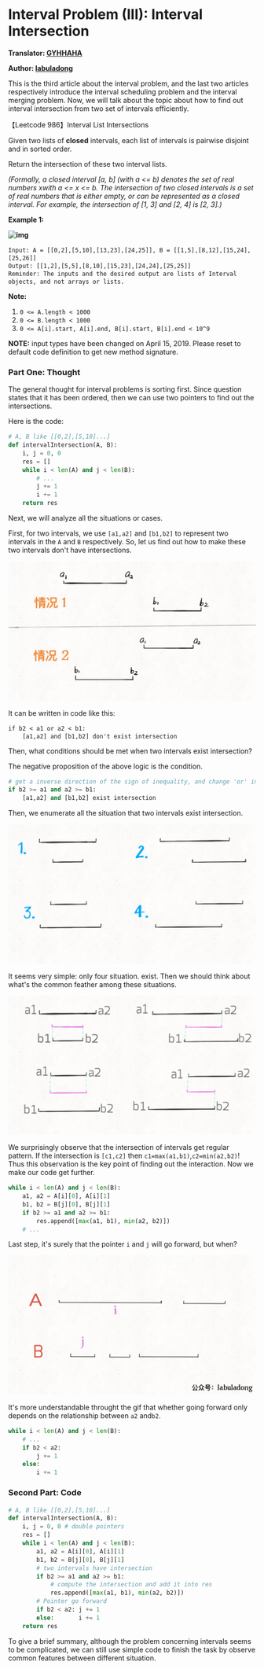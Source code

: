 # Interval Problem (III): Interval Intersection


**Translator: [GYHHAHA](https://github.com/GYHHAHA)**

**Author: [labuladong](https://github.com/labuladong)**

This is the third article about the interval problem, and the last two articles respectively introduce the interval scheduling problem and the interval merging problem. Now, we will talk about the topic about how to find out interval intersection from two set of intervals efficiently.

【Leetcode 986】Interval List Intersections

Given two lists of **closed** intervals, each list of intervals is pairwise disjoint and in sorted order.

Return the intersection of these two interval lists.

*(Formally, a closed interval [a, b] (with a <= b) denotes the set of real numbers xwith a <= x <= b.  The intersection of two closed intervals is a set of real numbers that is either empty, or can be represented as a closed interval.  For example, the intersection of [1, 3] and [2, 4] is [2, 3].)*

**Example 1:**

**![img](https://assets.leetcode.com/uploads/2019/01/30/interval1.png)**

```
Input: A = [[0,2],[5,10],[13,23],[24,25]], B = [[1,5],[8,12],[15,24],[25,26]]
Output: [[1,2],[5,5],[8,10],[15,23],[24,24],[25,25]]
Reminder: The inputs and the desired output are lists of Interval objects, and not arrays or lists.
```

**Note:**

1. `0 <= A.length < 1000`
2. `0 <= B.length < 1000`
3. `0 <= A[i].start, A[i].end, B[i].start, B[i].end < 10^9`

**NOTE:** input types have been changed on April 15, 2019. Please reset to default code definition to get new method signature.

### Part One: Thought

The general thought for interval problems is sorting first. Since question states that it has been ordered, then we can use two pointers to find out the intersections. 

Here is the code:

```python
# A, B like [[0,2],[5,10]...]
def intervalIntersection(A, B):
    i, j = 0, 0
    res = []
    while i < len(A) and j < len(B):
        # ...
        j += 1
        i += 1
    return res
```

Next, we will analyze all the situations or cases.

First, for two intervals, we use  `[a1,a2]` and `[b1,b2]` to represent two intervals in the  `A` and `B` respectively. So, let us find out how to make these two intervals don't have intersections.

![](../Pictures/intersection/1.jpg)

It can be written in code like this:

```
if b2 < a1 or a2 < b1:
    [a1,a2] and [b1,b2] don't exist intersection
```

Then, what conditions should be met when two intervals exist intersection? 

The negative proposition of the above logic is the condition.

```python
# get a inverse direction of the sign of inequality, and change 'or' into 'and'
if b2 >= a1 and a2 >= b1:
    [a1,a2] and [b1,b2] exist intersection
```

Then, we enumerate all the situation that two intervals exist intersection.

![](../Pictures/intersection/2.jpg)

It seems very simple: only four situation. exist. Then we should think about what's the common feather among these situations.

![](../Pictures/intersection/3.jpg)

We surprisingly observe that the intersection of intervals get regular pattern. If the intersection is  `[c1,c2]` then `c1=max(a1,b1)`,`c2=min(a2,b2)`! Thus this observation is the key point of finding out the interaction. Now we make our code get further.

```python
while i < len(A) and j < len(B):
    a1, a2 = A[i][0], A[i][1]
    b1, b2 = B[j][0], B[j][1]
    if b2 >= a1 and a2 >= b1:
        res.append([max(a1, b1), min(a2, b2)])
    # ...
```

Last step, it's surely that the pointer  `i` and `j`  will go forward, but when?

![](../Pictures/intersection/4.gif)

It's more understandable throught the gif that whether going forward only depends on the relationship between  `a2` and`b2`.

```python
while i < len(A) and j < len(B):
    # ...
    if b2 < a2:
        j += 1
    else:
        i += 1
```

### Second Part: Code

```python
# A, B like [[0,2],[5,10]...]
def intervalIntersection(A, B):
    i, j = 0, 0 # double pointers
    res = []
    while i < len(A) and j < len(B):
        a1, a2 = A[i][0], A[i][1]
        b1, b2 = B[j][0], B[j][1]
        # two intervals have intersection
        if b2 >= a1 and a2 >= b1:
            # compute the intersection and add it into res
            res.append([max(a1, b1), min(a2, b2)])
        # Pointer go forward
        if b2 < a2: j += 1
        else:       i += 1
    return res
```

To give a brief summary, although the problem concerning intervals seems to be complicated, we can still use simple code to finish the task by observe common features between different situation.
